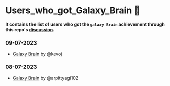 # Users_who_got_Galaxy_Brain 🧠
**It contains the list of users who got the `galaxy Brain` achievement through this repo's [discussion](https://github.com/Sriansh-raj/GitHub-Achievements/discussions/18).**



### 09-07-2023
- [Galaxy Brain](https://github.com/kevoj?achievement=galaxy-brain&tab=achievements) by @kevoj

### 08-07-2023
- [Galaxy Brain](https://github.com/arpittyagi102?achievement=galaxy-brain&tab=achievements) by @arpittyagi102
